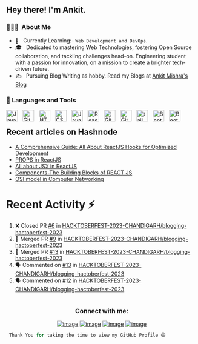 

<h2> Hey there! I'm Ankit.</h2>

<h3> 👨🏻‍💻 &nbsp;About Me </h3>

- 🤔 &nbsp; Currently Learning:- ``Web Development and DevOps``.
- 🎓 &nbsp; Dedicated to mastering Web Technologies, fostering Open Source collaboration, and tackling challenges head-on. Engineering student with a passion for innovation, on a mission to create a brighter tech-driven future. 
- ✍️ &nbsp; Pursuing Blog Writing as hobby. Read my Blogs at <a href="https://hashnode.com/@ankitmishraexe">Ankit Mishra's Blog</a>

### 🧰 Languages and Tools

<img align="left" alt="Java" width="30px" style="padding-right:10px;" src="https://cdn.jsdelivr.net/gh/devicons/devicon/icons/java/java-original.svg"/>


<img align="left" alt="Git" width="30px" style="padding-right:10px;" src="https://cdn.jsdelivr.net/gh/devicons/devicon/icons/git/git-original.svg" />

<img align="left" alt="HTML" width="30px" style="padding-right:10px;" src="https://cdn.jsdelivr.net/gh/devicons/devicon/icons/html5/html5-plain.svg" />
<img align="left" alt="CSS" width="30px" style="padding-right:10px;" src="https://cdn.jsdelivr.net/gh/devicons/devicon/icons/css3/css3-plain.svg" />
<img align="left" alt="JavaScript" width="30px" style="padding-right:10px;" src="https://cdn.jsdelivr.net/gh/devicons/devicon/icons/javascript/javascript-plain.svg" />
<img align="left" alt="React" width="30px" style="padding-right:10px;" src="https://cdn.jsdelivr.net/gh/devicons/devicon/icons/react/react-original.svg" />

<img align="left" alt="GitHub" width="30px" style="padding-right:10px;" src="https://cdn.jsdelivr.net/gh/devicons/devicon/icons/github/github-original.svg" />
<img align="left" alt="GitHub" width="30px" style="padding-right:10px;" src="https://cdn.jsdelivr.net/gh/devicons/devicon/icons/sass/sass-original.svg" />
          
<img align="left" alt="tailwind" width="30px" style="padding-right:10px;" src="https://cdn.jsdelivr.net/gh/devicons/devicon/icons/tailwindcss/tailwindcss-plain.svg" />
<img align="left" alt="BootStrap" width="30px" style="padding-right:10px;" src="https://cdn.jsdelivr.net/gh/devicons/devicon/icons/bootstrap/bootstrap-original.svg" />

<img align="left" alt="BootStrap" width="30px" style="padding-right:10px;" src="https://cdn.jsdelivr.net/gh/devicons/devicon/icons/markdown/markdown-original.svg" />
                     
<br />




##  Recent articles on Hashnode

 <!-- BLOG-POST-LIST:START -->
- [A Comprehensive Guide: All About ReactJS Hooks for Optimized Development](https://ankitmishra.hashnode.dev/a-comprehensive-guide-all-about-reactjs-hooks-for-optimized-development)
- [PROPS in ReactJS](https://ankitmishra.hashnode.dev/props-in-reactjs)
- [All about JSX in ReactJS](https://ankitmishra.hashnode.dev/all-about-jsx-in-reactjs)
- [Components-The Building Blocks of REACT JS](https://ankitmishra.hashnode.dev/components-the-building-blocks-of-react-js)
- [OSI model in Computer Networking](https://ankitmishra.hashnode.dev/osi-model-in-computer-networking)
<!-- BLOG-POST-LIST:END -->
 
 # Recent Activity :zap:
<!--START_SECTION:activity-->
1. ❌ Closed PR [#6](https://github.com/HACKTOBERFEST-2023-CHANDIGARH/blogging-hactoberfest-2023/pull/6) in [HACKTOBERFEST-2023-CHANDIGARH/blogging-hactoberfest-2023](https://github.com/HACKTOBERFEST-2023-CHANDIGARH/blogging-hactoberfest-2023)
2. 🎉 Merged PR [#9](https://github.com/HACKTOBERFEST-2023-CHANDIGARH/blogging-hactoberfest-2023/pull/9) in [HACKTOBERFEST-2023-CHANDIGARH/blogging-hactoberfest-2023](https://github.com/HACKTOBERFEST-2023-CHANDIGARH/blogging-hactoberfest-2023)
3. 🎉 Merged PR [#13](https://github.com/HACKTOBERFEST-2023-CHANDIGARH/blogging-hactoberfest-2023/pull/13) in [HACKTOBERFEST-2023-CHANDIGARH/blogging-hactoberfest-2023](https://github.com/HACKTOBERFEST-2023-CHANDIGARH/blogging-hactoberfest-2023)
4. 🗣 Commented on [#13](https://github.com/HACKTOBERFEST-2023-CHANDIGARH/blogging-hactoberfest-2023/pull/13#issuecomment-1768800942) in [HACKTOBERFEST-2023-CHANDIGARH/blogging-hactoberfest-2023](https://github.com/HACKTOBERFEST-2023-CHANDIGARH/blogging-hactoberfest-2023)
5. 🗣 Commented on [#12](https://github.com/HACKTOBERFEST-2023-CHANDIGARH/blogging-hactoberfest-2023/issues/12#issuecomment-1768785899) in [HACKTOBERFEST-2023-CHANDIGARH/blogging-hactoberfest-2023](https://github.com/HACKTOBERFEST-2023-CHANDIGARH/blogging-hactoberfest-2023)
<!--END_SECTION:activity-->

 

# <h3 align="center">Connect with me:</h3>
<div align="center">

[![image](https://img.shields.io/badge/LinkedIn-0077B5?style=for-the-badge&logo=linkedin&logoColor=white)](https://www.linkedin.com/in/ankitmishra1106/)
[![image](https://img.shields.io/badge/Instagram-E4405F?style=for-the-badge&logo=instagram&logoColor=white)](https://www.instagram.com/ankitmishra.exe/)
[![image](https://img.shields.io/badge/Twitter-1DA1F2?style=for-the-badge&logo=twitter&logoColor=white)](https://twitter.com/AnkitMishraexe)
[![image](https://img.shields.io/badge/Gmail-D14836?style=for-the-badge&logo=gmail&logoColor=white)](mailto:ankitmrmishra1118@gmail.com)
  
</div>




```Python
 Thank You for taking the time to view my GitHub Profile 😄
 ```

<!---
ankitmrmishra/ankitmrmishra is a ✨ special ✨ repository because its `README.md` (this file) appears on your GitHub profile.
You can click the Preview link to take a look at your changes.
--->
